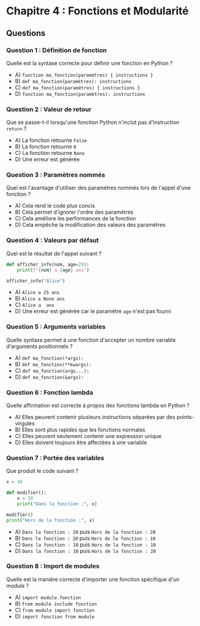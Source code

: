 # Chapitre 4 : Fonctions et Modularité

## Questions

### Question 1 : Définition de fonction
Quelle est la syntaxe correcte pour définir une fonction en Python ?
- A) `function ma_fonction(paramètres) { instructions }`
- B) `def ma_fonction(paramètres): instructions`
- C) `def ma_fonction(paramètres) { instructions }`
- D) `function ma_fonction(paramètres): instructions`

### Question 2 : Valeur de retour
Que se passe-t-il lorsqu'une fonction Python n'inclut pas d'instruction `return` ?
- A) La fonction retourne `False`
- B) La fonction retourne `0`
- C) La fonction retourne `None`
- D) Une erreur est générée

### Question 3 : Paramètres nommés
Quel est l'avantage d'utiliser des paramètres nommés lors de l'appel d'une fonction ?
- A) Cela rend le code plus concis
- B) Cela permet d'ignorer l'ordre des paramètres
- C) Cela améliore les performances de la fonction
- D) Cela empêche la modification des valeurs des paramètres

### Question 4 : Valeurs par défaut
Quel est le résultat de l'appel suivant ?
```python
def afficher_info(nom, age=25):
    print(f"{nom} a {age} ans")

afficher_info("Alice")
```
- A) `Alice a 25 ans`
- B) `Alice a None ans`
- C) `Alice a  ans`
- D) Une erreur est générée car le paramètre `age` n'est pas fourni

### Question 5 : Arguments variables
Quelle syntaxe permet à une fonction d'accepter un nombre variable d'arguments positionnels ?
- A) `def ma_fonction(*args):`
- B) `def ma_fonction(**kwargs):`
- C) `def ma_fonction(args...):`
- D) `def ma_fonction(&args):`

### Question 6 : Fonction lambda
Quelle affirmation est correcte à propos des fonctions lambda en Python ?
- A) Elles peuvent contenir plusieurs instructions séparées par des points-virgules
- B) Elles sont plus rapides que les fonctions normales
- C) Elles peuvent seulement contenir une expression unique
- D) Elles doivent toujours être affectées à une variable

### Question 7 : Portée des variables
Que produit le code suivant ?
```python
x = 10

def modifier():
    x = 20
    print("Dans la fonction :", x)

modifier()
print("Hors de la fonction :", x)
```
- A) `Dans la fonction : 20` puis `Hors de la fonction : 20`
- B) `Dans la fonction : 20` puis `Hors de la fonction : 10`
- C) `Dans la fonction : 10` puis `Hors de la fonction : 10`
- D) `Dans la fonction : 10` puis `Hors de la fonction : 20`

### Question 8 : Import de modules
Quelle est la manière correcte d'importer une fonction spécifique d'un module ?
- A) `import module.fonction`
- B) `from module include fonction`
- C) `from module import fonction`
- D) `import fonction from module` 